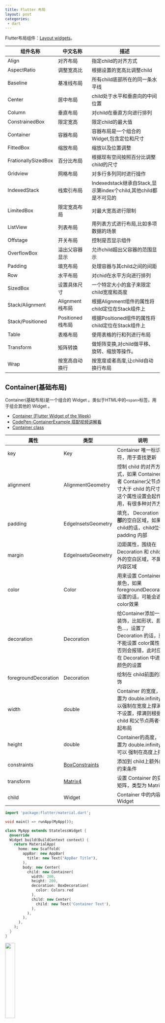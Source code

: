 ```yaml
---
title: Flutter 布局
layout: post
categories:
 - dart
---
```


Flutter布局组件：[Layout widgets](https://flutter.cn/docs/development/ui/widgets/layout)。

| 组件名称 | 中文名称 | 描述 |
| --- | --- | --- |
| Align | 对齐布局 | 指定child的对齐方式 |
| AspectRatio |调整宽高比|根据设置的宽高比调整child|
|Baseline|基准线布局|所有child底部所在的同一条水平线|
|Center|居中布局|child处于水平和垂直向的中间位置|
|Column|垂直布局|对child在垂直方向进行排列|
|ConstrainedBox|限定宽高|限定child的最大值|
|Container|容器布局|容器布局是一个组合的Widget,包含定位和尺寸|
|FittedBox|缩放布局|缩放以及位置调整|
|FrationallySizedBox|百分比布局|根据现有空间按照百分比调整child的尺寸|
|Gridview|网格布局|对多行多列同时进行操作|
|IndexedStack|栈索引布局|Indexedstack继承自Stack,显示第index个child,其他child都是不可见的|
|LimitedBox|限定宽高布局|对最大宽高进行限制|
|ListView|列表布局|用列表方式进行布局,比如多项数据的场景|
|Offstage|开关布局|控制是否显示组件|
|OverflowBox|溢出父容器显示|允许child超出父容器的范围显示|
| Padding | 填充布局 | 处理容器与其child之间的间距 |
| Row | 水平布局 | 对chid在水平方向进行排列 |
| SizedBox | 设置具体尺寸 | 一个特定大小的盒子来限定child宽度和高度 |
| Stack/Alignment | Alignment 栈布局 | 根据Alignment组件的属性将child定位在Stack组件上 |
| Stack/Positioned | Positioned 栈布局 | 根据Positioned组件的属性将child定位在Stack组件上 |
| Table |表格布局 | 使用表格的行和列进行布局 |
| Transform | 矩阵转换 | 做矩阵变换,对child做平移、旋转、缩放等操作。|
| Wrap | 按宽高自动换行 | 按宽度或者高度,让child自动换行布局 |

## Container(基础布局)

Container(基础布局)是一个组合的 Widget 。类似于HTML中的`<span>`标签，用于组合其他的 Widget 。

* [Container (Flutter Widget of the Week)](https://www.youtube.com/watch?v=c1xLMaTUWCY)
* [CodePen-ContainerExample,搭配视频讲解看](https://codepen.io/samlau7245/pen/xxwYMwN)
* [Container class](https://api.flutter.dev/flutter/widgets/Container-class.html)

| 属性 | 类型 | 说明 |
| --- | --- | --- |
|key | Key|Container 唯一标识符，用于查找更新|
|alignment | AlignmentGeometry|控制 child 的对齐方式，如果 Container或者 Container父节点尺寸大于 child 的尺寸，这个属性设置会起作用，有很多种对齐方式|
|padding | EdgelnsetsGeometry|填充， Decoration **内部**的空白区域，如果有 child的话，child位于padding 内部|
|margin  | EdgelnsetsGeometry |边距属性，围绕在 Decoration 和 child 之外的空白区域，不属于内容区域|
|color | Color|用来设置 Container背景色，如果 foregroundDecoration设置的话，可能会遮盖 color效果|
|decoration | Decoration|给Container添加一些装饰，比如形状、颜色...，设置了 Decoration 的话，就不能设置 color属性，否则会报错，此时应该在 Decoration 中进行颜色的设置|
|foregroundDecoration | Decoration |绘制在 child前面的装饰|
|width | double|Container 的宽度，设置为 double.infinity可以强制在宽度上撑满，不设置，撑满则根据 child 和父节点两者一起布局|
|height | double|Container的高度，设置为 double.infinity即可以 强制在高度上撑满|
|constraints | [BoxConstraints](https://api.flutter.dev/flutter/widgets/Container-class.html) |添加到 child上额外的约束条件|
|transform  | [Matrix4](https://api.flutter.dev/flutter/vector_math_64/Matrix4-class.html)|设置 Container 的变换矩阵，类型为 Matrix4|
|child | Widget|Container 中的内容 Widget|

```dart
import 'package:flutter/material.dart';

void main() => runApp(MyApp());

class MyApp extends StatelessWidget {
  @override
  Widget build(BuildContext context) {
    return MaterialApp(
      home: new Scaffold(
        appBar: new AppBar(
          title: new Text("AppBar Title"),
        ),
        body: new Center(
          child: new Container(
            width: 200,
            height: 200,
            decoration: BoxDecoration(
              color: Colors.red
            ),
            child: new Center(
              child: new Text('Container Text'),
            ),
          ),
        ),
      ),
    );
  }
}
```

<img src="/assets/images/flutter/02.png" width = "25%" height = "25%"/>

```dart
import 'package:flutter/material.dart';

void main() => runApp(new MyApp());

class MyApp extends StatelessWidget {
  @override
  Widget build(BuildContext context) {
    Widget container = new Container(
      // 添加装饰效果
      decoration: new BoxDecoration(
        color: Colors.grey,
      ),
      // 子元素指定为一个垂直水平嵌套布局的组件
      child: new Column(
        children: <Widget>[
          // 第一行
          new Row(
            children: <Widget>[
              new Expanded(
                child: new Container(
                width: 150.0,
                height: 150.0,
                // 添加边框样式
                decoration: new BoxDecoration(
                    border: new Border.all(
                      width: 10.0,
                      color: Colors.blueGrey,
                    ),
                    borderRadius: const BorderRadius.all(
                      const Radius.circular(8.0),
                    )),
                margin: const EdgeInsets.all(4.0),
                child: new Image.asset('icons/code.png'),
              )),
              new Expanded(
                child: new Container(
                width: 150.0,
                height: 150.0,
                decoration: new BoxDecoration(
                    border: new Border.all(
                      width: 10.0,
                      color: Colors.blueGrey,
                    ),
                    borderRadius: const BorderRadius.all(
                      const Radius.circular(8.0),
                    )),
                margin: const EdgeInsets.all(4.0),
                child: new Image.asset('icons/code.png'),
              )),
            ],
          ),
          // 第二行
          new Row(
            children: <Widget>[
              new Expanded(
                  child: new Container(
                width: 150.0,
                height: 150.0,
                decoration: new BoxDecoration(
                    border: new Border.all(
                      width: 10.0,
                      color: Colors.blueGrey,
                    ),
                    borderRadius: const BorderRadius.all(
                      const Radius.circular(8.0),
                    )),
                margin: const EdgeInsets.all(4.0),
                child: new Image.asset('icons/code.png'),
              )),
              new Expanded(
                  child: new Container(
                width: 150.0,
                height: 150.0,
                decoration: new BoxDecoration(
                    border: new Border.all(
                      width: 10.0,
                      color: Colors.blueGrey,
                    ),
                    borderRadius: const BorderRadius.all(
                      const Radius.circular(8.0),
                    )),
                margin: const EdgeInsets.all(4.0),
                child: new Image.asset('icons/code.png'),
              )),
            ],
          )
        ],
      ),
    );

    return new MaterialApp(
      title: 'Demo',
      home: new Scaffold(
        appBar: new AppBar(
          title: Text('Title'),
        ),
        body: container,
      ),
    );
  }
}
```

<img src="/assets/images/flutter/28.png"/>

## Center(居中布局)
Center(居中布局)： 子元素处于水平和垂直方向的中间位置。

```dart
import 'package:flutter/material.dart';

void main() => runApp(new MyApp());

class MyApp extends StatelessWidget {
  @override
  Widget build(BuildContext context) {
    return new MaterialApp(
      title: 'Demo',
      home: new Scaffold(
        appBar: new AppBar(
          title: Text('Title'),
        ),
        body: new Center(
          child: new Text('Center Layout'),
        ),
      ),
    );
  }
}
```

<img src="/assets/images/flutter/29.png" width = "25%" height = "25%"/>

## Padding(填充布局)
Padding(填充布局)： 用于处理容器与其子元素之间的间距，与`padding`对应的属性是 `margin` 属性，`margin`是处理容器与其他组件之间的间距。

* [Padding (Flutter Widget of the Week)](https://www.youtube.com/watch?v=oD5RtLhhubg)
* [Padding Class](https://api.flutter.dev/flutter/widgets/Padding-class.html)
* [Padding Demo](https://dartpad.dartlang.org/8f4870b99659769303f31d3036fea79a)

<img src="/assets/images/flutter/72.png" width = "25%" height = "25%"/>

| 属性|类型|说明|
| --- | --- | --- |
|padding|EdgeInsetsGeometry|填充的值可以用`EdgeInsets`方法，例如：`EdgeInsets.all(6.0)`将容器的上下左右填充设置为6.0|

```dart
// 所有方向
const EdgeInsets.all(double value)
// 分别定义各个方向的边框
const EdgeInsets.only({double left: 0.0,double top: 0.0,double right: 0.0,double bottom: 0.0})
// 自定义垂直、水平方向
const EdgeInsets.symmetric({double vertical: 0.0,double horizontal: 0.0})
// 根据机型屏幕尺寸定义
EdgeInsets.fromWindowPadding(ui.WindowPadding padding, double devicePixelRatio)
```

```dart
import 'package:flutter/material.dart';

void main() => runApp(new MyApp());

class MyApp extends StatelessWidget {
  @override
  Widget build(BuildContext context) {
    return new MaterialApp(
      title: 'Demo',
      home: PaddingDemo(),
    );
  }
}

class PaddingDemo extends StatelessWidget {
  @override
  Widget build(BuildContext context) {
    return new Scaffold(
      appBar: new AppBar(
        title: Text('Padding Demo'),
      ),
      body: new Center(
        child: new Container(
          width: 300.0,
          height: 300.0,
          // 容器的上下左右填充设置为60.0
          padding: new EdgeInsets.all(30.0),
          decoration: new BoxDecoration(
            color: Colors.red,
            border: new Border.all(
              color: Colors.green,
              width: 8.0,
            ),
          ),
          child: new Container(
            color: Colors.white,
          ),
        ),
      ),
    );
  }
}
```

<img src="/assets/images/flutter/30.png" /> <!-- width = "25%" height = "25%" -->

## Align(对齐布局)
Align(对齐布局)： 将子组件按照指定的方式对齐，并且根据子组件的大小调整自己的大小。

* [Align (Flutter Widget of the Week)](https://www.youtube.com/watch?v=g2E7yl3MwMk)

|属性|值|描述|
| --- | --- | --- | --- |
|bottomCenter|(0.5,1.0)|底部中心|
|bottomLeft|(0.0,1.0)|左下角|
|bottomRight|(1.0,1.0)|右下角|
|center|(0.5,0.5)|水平垂直居中|
|centerLeft|(0.0,0.5)|坐边缘中心|
|centerRight|(1.0,0.5)|右边缘中心|
|topCenter|(0.5,0.0)|顶部中心|
|topLeft|(0.0,0.0)|左上角|
|topRight|(1.0,0.0)|右上角|

```dart
import 'package:flutter/material.dart';

void main() => runApp(new MyApp());

class MyApp extends StatelessWidget {
  @override
  Widget build(BuildContext context) {
    return new MaterialApp(
      title: 'Demo',
      home: PaddingDemo(),
    );
  }
}

class PaddingDemo extends StatelessWidget {
  @override
  Widget build(BuildContext context) {
    return new Scaffold(
      appBar: new AppBar(
        title: Text('Align Demo'),
      ),
      body: new Stack(
        children: <Widget>[
          // 左上角
          new Align(
            alignment: new FractionalOffset(0.0, 0.0),
            child: new Image.asset('icons/code.png',width: 128.0,height: 128.0,),
          ),
          // 右上角
          new Align(
            alignment: FractionalOffset(1.0, 0.0),
            child: new Image.asset('icons/code.png',width: 128.0,height: 128.0,),
          ),
          // 水平垂直居中
          new Align(
            alignment: FractionalOffset.center,
            child: new Image.asset('icons/code.png',width: 128.0,height: 128.0,),
          ),
          // 左下角
          new Align(
            alignment: FractionalOffset.bottomLeft,
            child: new Image.asset('icons/code.png',width: 128.0,height: 128.0,),
          ),
          // 右下角
          new Align(
            alignment: FractionalOffset.bottomRight,
            child: new Image.asset('icons/code.png',width: 128.0,height: 128.0,),
          ),
        ],
      ),
    );
  }
}
```

<img src="/assets/images/flutter/31.png" width = "25%" height = "25%"/>

## Row(水平布局)
Row(水平布局) 用来完成子组件在水平方向的排列。

|属性|值|描述|
| --- | --- | --- | --- |
|mainAxisAlignment|MainAxisAlignment|主轴的排列方式|
|crossAxisAlignment|CrossAxisAlignment|次轴的排列方式|
|mainAxisSize|MainAxisSize|主轴应该占据多少空间。取值max为最大，min为最小。|
|children|`List<Widget>`||

```dart
import 'package:flutter/material.dart';

void main() => runApp(new MyApp());

class MyApp extends StatelessWidget {
  @override
  Widget build(BuildContext context) {
    return new MaterialApp(
      title: 'Demo',
      home: PaddingDemo(),
    );
  }
}

class PaddingDemo extends StatelessWidget {
  @override
  Widget build(BuildContext context) {
    return new Scaffold(
      appBar: new AppBar(
        title: Text('Align Demo'),
      ),
      body: Row(
        children: <Widget>[
          new Expanded(
            child: new Text('data', textAlign: TextAlign.center,),
          ),
          new Expanded(
            child: new Text('data', textAlign: TextAlign.center,),
          ),
          new Expanded(
            child: new FittedBox(
              fit: BoxFit.contain,
              child: const FlutterLogo(),
            )
          ),
        ],
      ),
    );
  }
}
```

<img src="/assets/images/flutter/32.png" width = "25%" height = "25%"/>

## Column(垂直布局)
Column(垂直布局) 用来完成对子组件纵向的排列。主轴是垂直方向，次轴是水平方向。

|属性|值|描述|
| --- | --- | --- | --- |
|mainAxisAlignment|MainAxisAlignment|主轴的排列方式|
|crossAxisAlignment|CrossAxisAlignment|次轴的排列方式|
|mainAxisSize|MainAxisSize|主轴应该占据多少空间。取值max为最大，min为最小。|
|children|`List<Widget>`||

```dart
import 'package:flutter/material.dart';

void main() => runApp(new MyApp());

class MyApp extends StatelessWidget {
  @override
  Widget build(BuildContext context) {
    return new MaterialApp(
      title: 'Demo',
      home: PaddingDemo(),
    );
  }
}

class PaddingDemo extends StatelessWidget {
  @override
  Widget build(BuildContext context) {
    return new Scaffold(
      appBar: new AppBar(
        title: Text('Align Demo'),
      ),
      body: new Column(
        children: <Widget>[
          new Expanded(
            child: new Text('data', textAlign: TextAlign.center,),
          ),
          new Expanded(
            child: new Text('data', textAlign: TextAlign.center,),
          ),
          new Expanded(
            child: new FittedBox(
              fit: BoxFit.contain,
              child: const FlutterLogo(),
            )
          ),
        ],
      ),
    );
  }
}
```

<img src="/assets/images/flutter/33.png" width = "25%" height = "25%"/>

```dart
import 'package:flutter/material.dart';

void main() => runApp(new MyApp());

class MyApp extends StatelessWidget {
  @override
  Widget build(BuildContext context) {
    return new MaterialApp(
      title: 'Demo',
      home: PaddingDemo(),
    );
  }
}

class PaddingDemo extends StatelessWidget {
  @override
  Widget build(BuildContext context) {
    return new Scaffold(
      appBar: new AppBar(
        title: Text('Align Demo'),
      ),
      body: new Column(
        crossAxisAlignment: CrossAxisAlignment.start,// 水平方向靠左对齐
        mainAxisSize: MainAxisSize.min, //主轴方向最小化处理
        children: <Widget>[
          new Text('度权重查询 SEO概况查询 友情链接查询 Google PR查询 Whois信息查询 域名备案查询'),
          new Text('度权重查询 SEO概况查询 友情链接查询 Google PR查询 Whois信息查询 域名备案查询'),
          new Text('度权重查询 SEO概况查询 友情链接查询 Google PR查询 Whois信息查询 域名备案查询'),
          new Text('data1'),
          new Text('度权重查询 SEO概况查询 友情链接查询 Google PR查询 Whois信息查询 域名备案查询'),
          new Text('度权重查询 SEO概况查询 友情链接查询 Google PR查询 Whois信息查询 域名备案查询度权重查询 SEO概况查询 友情链接查询 Google PR查询 Whois信息查询 域名备案查询'),
        ],
      ),
    );
  }
}
```

<img src="/assets/images/flutter/34.png" width = "25%" height = "25%"/>

## Expanded(填充布局)

* [Expanded (Flutter Widget of the Week)](https://www.youtube.com/watch?v=_rnZaagadyo)
* [Expanded Class](https://api.flutter.dev/flutter/widgets/Expanded-class.html)

```dart
import 'package:flutter/material.dart';

void main() {
  runApp(MyApp());
}

class MyApp extends StatelessWidget {
  @override
  Widget build(BuildContext context) {
    return MaterialApp(
      title: 'Flutter Demo',
      home: new Scaffold(
        appBar: AppBar(
          title: Text('Flutter Demo'),
        ),
        body: Center(
          child: Column(
            children: <Widget>[
              Row(
                children: <Widget>[
                  Container(
                    color: Colors.blue,
                    width: 100.0,
                    height: 100.0,
                    margin: EdgeInsets.all(2.0),
                    child: Center(
                      child: Text('Container'),
                    ),
                  ),
                  Container(
                    color: Colors.blue,
                    width: 100.0,
                    height: 100.0,
                    margin: EdgeInsets.all(2.0),
                    child: Center(
                      child: Text('Container'),
                    ),
                  ),
                ],
              ),
              Row(
                children: <Widget>[
                  Container(
                    color: Colors.blue,
                    width: 100.0,
                    height: 100.0,
                    margin: EdgeInsets.all(2.0),
                    child: Center(
                      child: Text('Container'),
                    ),
                  ),
                  Expanded(
                    child: Container(
                      color: Colors.amber,
                      height: 100.0,
                      child: Center(
                        child: Text('Expanded'),
                      ),
                    ),
                  ),
                  Container(
                    color: Colors.blue,
                    width: 100.0,
                    height: 100.0,
                    margin: EdgeInsets.all(2.0),
                    child: Center(
                      child: Text('Container'),
                    ),
                  ),
                ],
              ),
              Row(
                children: <Widget>[
                  Expanded(
                    flex: 2,
                    child: Container(
                      color: Colors.amber,
                      height: 100.0,
                      child: Center(
                        child: Text(
                          'Expanded \nflex: 2',
                          textAlign: TextAlign.center,
                        ),
                      ),
                    ),
                  ),
                  Container(
                    color: Colors.blue,
                    width: 100.0,
                    height: 100.0,
                    margin: EdgeInsets.all(2.0),
                    child: Center(
                      child: Text('Container'),
                    ),
                  ),
                  Expanded(
                    flex: 1,
                    child: Container(
                      color: Colors.amber,
                      height: 100.0,
                      child: Center(
                        child: Text(
                          'Expanded \nflex: 1',
                          textAlign: TextAlign.center,
                        ),
                      ),
                    ),
                  ),
                ],
              ),
            ],
          ),
        ),
      ),
    );
  }
}
```

<img src="/assets/images/flutter/73.png" width = "25%" height = "25%"/>

## FittedBox(缩放布局)

* [FittedBox (Flutter Widget of the Week)](https://youtu.be/T4Uehk3_wlY)
* [FittedBox-官方文档](https://api.flutter.dev/flutter/widgets/FittedBox-class.html)

FittedBox(缩放布局) 组件主要做两件事，`缩放(Scale)`和`位置调整(Position)`。

FittedBox会在自己的尺寸范围内缩放并且调整child的位置。使child适合其尺寸。有点像`ImageView`组件，`ImageView`会将图片在其范围内按照规则进行缩放位置调整。

布局行为分为两种情况:

* 如果外部有约束的话，按照外部约束调整自身尺寸，然后缩放调整child，按照指定的条件进行布局。
* 如果没有外部约束条件，则跟着child尺寸一致，指定的缩放以及位置属性将不起作用。

属性：

* 属性`alignment`：设置对齐方式，默认是`Alignment.center`，居中展示child。
* 属性`fit`：缩放方式。

|`fit`缩放属性|图解|描述|
| --- | --- | --- |
|contain|<img src="/assets/images/flutter/36.png"/>|`child`在`FittedBox`范围内尽可能大，但是不能超出其尺寸。【`contain`是在保持着`child`宽高比不变的大前提下尽可能的填满，一般是宽度或者高度达到最大值时就会停止缩放。】|
|cover|<img src="/assets/images/flutter/37.png"/>|按照原始尺寸填充整个容器，内容可能会超过容器范围|
|fill|<img src="/assets/images/flutter/38.png"/>|不按照宽高比填充，直接填满但是不会超过容器范围|
|fitHeight|<img src="/assets/images/flutter/39.png"/>|按照高度填充整个容器|
|fitWidth|<img src="/assets/images/flutter/40.png"/>|按照宽度填充整个容器|
|none|<img src="/assets/images/flutter/41.png"/>|没有任何填充|
|scaleDown|<img src="/assets/images/flutter/42.png"/>|根据情况缩小范围，内容不会超过容器范围，有时和`contain`一样有时和`none`一样|

```dart
import 'package:flutter/material.dart';

void main() => runApp(new MyApp());

class MyApp extends StatelessWidget {
  @override
  Widget build(BuildContext context) {
    return new MaterialApp(
      title: 'Demo',
      home: new Scaffold(
        appBar: new AppBar(title: Text('data'),),
        body: new Container(
          color: Colors.red,
          width: 200.0,
          height: 200.0,
          child: new FittedBox(
            fit: BoxFit.scaleDown,
            alignment: Alignment.topLeft,
            child: new Container(
              color: Colors.green,
              child: new Text('Test'),
            ),
          ),
        ),
      ),
    );
  }
}
```

<img src="/assets/images/flutter/35.png" width = "25%" height = "25%"/>

## Stack

### Alignment

`Stack`组件的每个子组件要么定位，要么不定位。定位的子组件用`Positioned`组件包裹。`Stack`组件本身包含所有不定位的子组件，子组件根据`alignment`属性进行定位(默认为左上角)。然后根据定位的子组件的`top`、`right`、`bottom`和`left`属性将它们位置在`Stack`组件上。

|属性|类型|默认值|描述|
| --- | --- | --- | --- |
|alignment|AlignmentGeometry|Alignment.topLeft|定位位置有以下几种：<br>`bottomCenter` : 底部中心 <br>`bottomLeft` : 左下角 <br>`bottomRight` : 右下角 <br>`center` : 水平垂直居中 <br>`centerLeft` : 坐边缘中心 <br>`centerRight` : 右边缘中心 <br>`topCenter` : 顶部中心 <br>`topLeft` : 左上角 <br>`topRight` : 右上角|

```dart
import 'package:flutter/material.dart';

void main() => runApp(new MyApp());

class MyApp extends StatelessWidget {
  @override
  Widget build(BuildContext context) {
    var stack = new Stack(
      alignment: Alignment.topLeft,
      children: <Widget>[
        new CircleAvatar(
          backgroundImage: new AssetImage('icons/code.png'),
          radius: 100.0,
        ),
        new Container(
          decoration: new BoxDecoration(
            color: Colors.blue,
          ),
          child: new Text(
            'TestTes',
            style: new TextStyle(
              fontSize: 30.0,
              fontWeight: FontWeight.bold,
              color: Colors.white,
            ),
          ),
        )
      ],
    );

    return new MaterialApp(
      title: 'Demo',
      home: new Scaffold(
        appBar: new AppBar(title: Text('data'),),
        body: new Center(
          child: stack,
        ),
      ),
    );
  }
}
```

<img src="/assets/images/flutter/43.png"/>
<!-- width = "25%" height = "25%" -->

### Overflow

```dart
enum Overflow {
  visible,/// Overflowing children will be visible.
  clip,/// Overflowing children will be clipped to the bounds of their parent.
}
```

<img src="/assets/images/flutter/67.gif"/>

### Positioned

`Positioned`组件是用来定位的。`Stack`组件里需要包裹一个定位组件。

|属性|类型|描述|
| --- | --- | --- |
|top|double|子元素相对顶部边界距离|
|bottom|double|子元素相对底部边界距离|
|left|double|子元素相对坐侧边界距离|
|right|double|子元素相对右侧边界距离|

```dart
import 'package:flutter/material.dart';

void main() => runApp(new MyApp());

class MyApp extends StatelessWidget {
  @override
  Widget build(BuildContext context) {
    var stack = new Stack(
      alignment: Alignment.topLeft,
      children: <Widget>[
        new CircleAvatar(
          backgroundImage: new AssetImage('icons/code.png'),
          radius: 100.0,
        ),
        new Positioned(
            bottom: 50.0,
            right: 50.0,
            child: new Text('data',
                style: new TextStyle(
                    fontSize: 36.0,
                    fontWeight: FontWeight.bold,
                    color: Colors.red))),
      ],
    );

    return new MaterialApp(
      title: 'Demo',
      home: new Scaffold(
        appBar: new AppBar(
          title: Text('data'),
        ),
        body: new Center(
          child: stack,
        ),
      ),
    );
  }
}
```

<img src="/assets/images/flutter/44.png"/>

## [IndexedStack](https://www.youtube.com/watch?v=_O0PPD1Xfbk)

<img src="/assets/images/flutter/68.gif"/>

`IndexedStack`继承了`Stack`，它的作用就是显示第`index`个`child`，其他的`child`不可见。所以`IndexStack`的尺寸永远是和最大的子节点尺寸一致的。

```dart
import 'package:flutter/material.dart';

void main() => runApp(new MyApp());

class MyApp extends StatelessWidget {
  @override
  Widget build(BuildContext context) {
    var stack = new IndexedStack(
      index: 1,
      alignment: Alignment.topLeft,
      children: <Widget>[
        new CircleAvatar(
          backgroundImage: new AssetImage('icons/code.png'),
          radius: 100.0,
        ),
        new Positioned(
            bottom: 50.0,
            right: 50.0,
            child: new Text('data',
                style: new TextStyle(
                    fontSize: 36.0,
                    fontWeight: FontWeight.bold,
                    color: Colors.red))),
      ],
    );

    return new MaterialApp(
      title: 'Demo',
      home: new Scaffold(
        appBar: new AppBar(
          title: Text('data'),
        ),
        body: new Center(
          child: stack,
        ),
      ),
    );
  }
}
```

<img src="/assets/images/flutter/45.png" width = "25%" height = "25%"/>

## OverflowBox 溢出父容器显示
`OverflowBox` 组件运行子元素`child`超出父容器的显示范围。

* 当`OverflowBox`的最大尺寸大于`child`的时候，`child`可以完整显示。
* 当`OverflowBox`的最大尺寸小于`child`的时候，则以最大尺寸为基准，当然这个尺寸是可以突破父节点的。

|属性|类型|描述|
| --- | --- | --- |
|alignment|AlignmentGeometry||
|minWidth|double|允许 child 的最小宽度。如果 child 宽度小于这个值，则按照最小宽度进行显示|
|maxWidth|double|允许 child 的最大宽度。如果 child 宽度大于这个值，则按照最大宽度进行显示|
|minHeight|double|允许 child 的最小高度。如果 child 宽度小于这个值，则按照最小高度进行显示|
|maxHeight|double|允许 child 的最小高度。如果 child 宽度小于这个值，则按照最小高度进行显示|

```dart
import 'package:flutter/material.dart';

void main() => runApp(new MyApp());

class MyApp extends StatelessWidget {
  @override
  Widget build(BuildContext context) {
    return new MaterialApp(
      title: 'Demo',
      home: new Scaffold(
        appBar: new AppBar(
          title: Text('data'),
        ),
        body: new Container(
          color: Colors.red,
          width: 200.0,
          height: 200.0,
          padding: const EdgeInsets.all(10.0),
          child: OverflowBox(
            alignment: Alignment.topLeft,
            maxWidth: 300.0,
            maxHeight: 500.0,
            child: Container(
              color: Colors.green,
              width: 400.0,
              height: 400.0,
            ),
          ),
        ),
      ),
    );
  }
}
```

<img src="/assets/images/flutter/46.png" width = "25%" height = "25%"/>

## SizedBox(设置具体尺寸)

`SizedBox`组件是一个特定大小的盒子，这个组件强制他的child有特定的宽度和高度。

|属性|类型|描述|
| --- | --- | --- |
|width|AlignmentGeomtry|如果具体设置了宽度，则强制child宽度为此值； 如果没有设置，则根据child宽度调整自身宽度|
|height|double|如果具体设置了高度，则强制child高度为此值； 如果没有设置，则根据child高度调整自身宽度|

```dart
import 'package:flutter/material.dart';

void main() => runApp(MyApp());

class MyApp extends StatelessWidget {
  @override
  Widget build(BuildContext context) {
    return new MaterialApp(
      title: 'Demo',
      home: new Scaffold(
        appBar: new AppBar(
          title: Text('data'),
        ),
        body: SizedBox(
          width: 200.0,
          height: 300.0,
          child: const Card(
            child: Text(
              'data',
              style: TextStyle(fontSize: 36.0),
            ),
          ),
        ),
      ),
    );
  }
}
```

<img src="/assets/images/flutter/47.png" width = "25%" height = "25%"/>

## ConstrainedBox(限定最大最小宽度布局)
`ConstrainedBox`的作用就是限定子元素child的最大宽度、最大高度、最小宽度和最小高度。例如：通过`ConstrainedBox`来限制文本 Widget 的最大宽度，使其跨越多行。

* [ConstrainedBox (Flutter Widget of the Week)](https://www.youtube.com/watch?v=o2KveVr7adg)
* [CodePen-ConstrainedBox,搭配视频讲解看](https://codepen.io/samlau7245/pen/pojaGdO)
* [ConstrainedBox class](https://api.flutter.dev/flutter/widgets/ConstrainedBox-class.html)

| --- | --- | --- |
|constraints|BoxConstraints|添加到child上的额外限制条件，BoxConstraints的作用就是限制各种最大最小宽高|
|child|||

```dart
import 'package:flutter/material.dart';

void main() => runApp(MyApp());

// 宽度300的Container上添加一个约束最大最小宽高的ConstrainedBox。
class MyApp extends StatelessWidget {
  @override
  Widget build(BuildContext context) {
    return new MaterialApp(
      title: 'Demo',
      home: new Scaffold(
        appBar: new AppBar(
          title: Text('data'),
        ),
        body: new ConstrainedBox(
          constraints: const BoxConstraints(
            minWidth: 150.0,
            minHeight: 150.0,
            maxWidth: 220.0,
            maxHeight: 220.0,
          ),
          child: new Container(
            width: 300.0,
            height: 300.0,
            color: Colors.red,
          ),
        ),
      ),
    );
  }
}
```

<img src="/assets/images/flutter/48.png" width = "25%" height = "25%"/>

## LimitedBox(限定最大宽高布局)

`LimitedBox`和`ConstrainedBox`组件类似。只不过`LimitedBox`没有最小宽高限制。

|属性|类型|描述|
| --- | --- | --- |
|maxWidth|||
|maxHeight|||

```dart
import 'package:flutter/material.dart';

void main() => runApp(MyApp());

// 宽度300的Container上添加一个约束最大最小宽高的ConstrainedBox。
class MyApp extends StatelessWidget {
  @override
  Widget build(BuildContext context) {
    return new MaterialApp(
      title: 'Demo',
      home: new Scaffold(
        appBar: new AppBar(
          title: Text('data'),
        ),
        body: Row(
          children: <Widget>[
            Container(
              color: Colors.red,
              width: 100.0,
            ),
            LimitedBox(
              maxWidth: 100.0,
              child: Container(
                color: Colors.blue,
                width: 250.0,// 虽然设置了25.0 但是父容器限制了最大宽度
              ),
            ),
          ],
        ),
      ),
    );
  }
}
```

<img src="/assets/images/flutter/49.png" width = "25%" height = "25%"/>

## AspectRatio(调整宽高比)

`AspectRatio` 作用是根据设置调整子元素child的宽高比，适合用于需要固定宽高比的场景。

使用`AspectRatio`进行布局的情况：

* `AspectRatio` 会在布局条件允许的范围内尽可能的扩展。Widget的高度是由宽度和比率决定的，类似于`BoxFit.contain`，按照固定比率去尽可能的沾满区域。
* 如果在满足所欲呕限制条件后依然无法找到可行的尺寸，`AspectRatio`会优先适应布局限制条件，而忽略所设置的比率。

|属性|类型|描述|
| --- | --- | --- |
|aspectRatio|double|宽高比|
|child|Widget||

```dart
import 'package:flutter/material.dart';

void main() => runApp(MyApp());

// 宽度300的Container上添加一个约束最大最小宽高的ConstrainedBox。
class MyApp extends StatelessWidget {
  @override
  Widget build(BuildContext context) {
    return new MaterialApp(
      title: 'Demo',
      home: new Scaffold(
        appBar: new AppBar(
          title: Text('data'),
        ),
        body: new Container(
          height: 200.0,
          child: new AspectRatio(
            aspectRatio: 1.5,// 比率是1.5 => W = H * 1.5,所以AspectRatio组件的尺寸为(300,200)
            child: new Container(
              color: Colors.green,
            ),
          ),
        ),
      ),
    );
  }
}
```

<img src="/assets/images/flutter/50.png" width = "25%" height = "25%"/>

## FractionallySizedBox(百分比布局)

`FractionallySizedBox` 组件会根据现有空间来调整child的尺寸，所以就算为child设置了尺寸数值，也不起作用。

* 设置了具体的宽高因子，`具体的宽高=现有的空间宽高X因子`。
* 没有设置宽高因子，则填满可用区域。

|属性|类型|描述|
| --- | --- | --- |
|alignment|AlignmentGeometry|对齐方式，不能为null|
|widthFactor|double|宽度因子|
|heightFactor|double|高度因子|

* [FractionallySizedBox (Flutter Widget of the Week)](https://www.youtube.com/watch?v=PEsY654EGZ0)
* [FractionallySizedBox Class](https://api.flutter.dev/flutter/widgets/FractionallySizedBox-class.html)

```dart
import 'package:flutter/material.dart';

void main() => runApp(new MyApp());

class MyApp extends StatelessWidget {
  @override
  Widget build(BuildContext context) {
    return new MaterialApp(
      title: 'Demo',
      home: new Scaffold(
        appBar: new AppBar(
          title: Text('data'),
        ),
        body: new Container(
          color: Colors.red,
          height: 200.0,
          width: 200.0,
          child: new FractionallySizedBox(
            alignment: Alignment.topCenter,
            widthFactor: 0.5, //宽度因子
            heightFactor: 1.5, //高度因子
            child: new Container(
              color: Colors.blue,
            ),
          ),
        ),
      ),
    );
  }
}
```

<img src="/assets/images/flutter/51.png" width = "50%" height = "50%"/>

## Flexible(自适应组件)

* [Flexible (Flutter Widget of the Week)](https://www.youtube.com/watch?v=CI7x0mAZiY0)
* [CodePen-Flexible,搭配视频讲解看](https://codepen.io/samlau7245/pen/RwWyzXQ)
* [Flexible Class](https://api.flutter.dev/flutter/widgets/Flexible-class.html)

## ListView

```dart
import 'package:flutter/material.dart';

void main() => runApp(new MyApp());

class MyApp extends StatelessWidget {
  final List<Widget> list = <Widget>[
    new ListTile(
      title: Text('titletitletitletitletitletitletitletitletitletitletitletitletitletitle',style: new TextStyle(fontWeight: FontWeight.w400,fontSize: 18.0),),
      subtitle: Text('Test Test Test Test Test Test Test Test Test Test Test Test Test Test Test Test Test '),
      leading: Icon(Icons.fastfood,color: Colors.blue,),
    ),
    new ListTile(
      title: Text('data',style: new TextStyle(fontWeight: FontWeight.w400,fontSize: 18.0),),
      subtitle: Text('data'),
      leading: Icon(Icons.fastfood,color: Colors.blue,),
    ),
  ];

  @override
  Widget build(BuildContext context) {
    return new MaterialApp(
      title: 'Demo',
      home: new Scaffold(
        appBar: new AppBar(
          title: Text('data'),
        ),
        body: new Center(
          child: new ListView(
            children: list,
          )
        ),
      ),
    );
  }
}
```

<img src="/assets/images/flutter/52.png" width = "25%" height = "25%"/>

## GridView
代码参考**常用组件**

## Table

* [Table (Flutter Widget of the Week)](https://www.youtube.com/watch?v=_lbE0wsVZSw)
* [Table Class](https://api.flutter.dev/flutter/widgets/Table-class.html)

### DataTable 

* [DataTable (Flutter Widget of the Week)](https://www.youtube.com/watch?v=ktTajqbhIcY)
* [CodePen-DataTable,搭配视频讲解看](https://codepen.io/samlau7245/pen/pojVMdj)

### SingleChildScrollView
* [SingleChildScrollView-DataTable](https://codepen.io/samlau7245/pen/oNjdKqd)

### [PaginatedDataTable]()

## Transform(矩阵转换)

* [Transform (Flutter Widget of the Week)](https://www.youtube.com/watch?v=9z_YNlRlWfA)

`Transform` 主要作用就是做矩阵转换。对组件进行平移、旋转和缩放的等操作。

|属性|类型|描述|
| --- | --- | --- |
|transform|Matrix4|一个4x4的矩阵。|
|origin|Offset|旋转点，相对于左上角顶点的偏移。默认旋转点是在左上角顶点|
|alignment|AlignmentGeometry|对齐方式|
|transformHitTests|bool|点击区域石佛业做相应的改变|

```dart
Transform.translate({Key key,@required Offset offset,this.transformHitTests = true,Widget child,});
```

## Baseline(基准线布局)

`Baseline` 将左右元素底部放到同一条水平线上。

<img src="/assets/images/flutter/54.png"/>

|属性|类型|描述|
| --- | --- | --- |
|baseline|double||
|baselineType|TextBaseLine|baseline类型：<br> `alphabetic`：对齐字符底部的水平线。<br> `ideographic`：对齐表意字符串的水平线。|

## Offstage(控制是否显示组件)

`Offstage` 通过参数来控制child是否显示。

|属性|类型|默认值|描述|
| --- | --- | --- |--- |
|offstage|bool|true|true：不显示|

```dart
import 'package:flutter/material.dart';

void main() => runApp(new MyApp());

class MyApp extends StatelessWidget {
  @override
  Widget build(BuildContext context) {
    final appTitle = "Offstage 控制是否展示组件示例";
    return new MaterialApp(
      title: 'Demo',
      home: new MyHomePage(title: appTitle,),
    );
  }
}

class MyHomePage extends StatefulWidget {
  final String title;
  MyHomePage({Key key, this.title}) : super(key: key);

  @override
  _MyHomePage createState() => _MyHomePage();
}

class _MyHomePage extends State<MyHomePage> {
  bool offstage = true;
  @override
  Widget build(BuildContext context) {
    return new Scaffold(
      appBar: new AppBar(
        title: new Text(widget.title),
      ),
      body: new Center(
        child: new Offstage(
          offstage: offstage,
          child: new Text(
            'Show Stage',
            style: TextStyle(fontSize: 36.0),
          ),
        ),
      ),
      floatingActionButton: new FloatingActionButton(
        onPressed: () {
          setState(() {
            offstage = !offstage;
          });
        },
        child: new Icon(Icons.flip),
      ),
    );
  }
}
```
<img src="/assets/images/flutter/55.gif"/>

## Wrap(按宽高自动换行布局)

`Wrap` 使用了`Flex`中的一些概念，某种意义上和`Row`、`Column`更加相似。单行的`Wrap`和`Row`表现几乎一致，单列的`Wrap`和`Column`表现几乎一致。`Wrap`是在主轴上空间不足时，则向次轴上去扩展显示。

|属性|类型|默认值|描述|
| --- | --- | --- | --- |
|direction|Axis|Axis.horizontal|主轴(mainAxis)的方向,默认为水平|
|alignment|WrapAlignment||主轴方向上的对齐方式,默认为start|
|spacing|double|0.0|主轴方向上的间距|
|runAlignment| WrapAlignment| wrapAlignment.start|run的对齐方式。run可以理解为新的行或者列,如果是水平方向布局的话,run可以理解为新的一行|
|runSpacing|double|0.0|run的间距|
|crossAxisAlignment| WrapCrossAlignment wrapCrossAlignment.start|主轴(crossAxis)方向上的对齐方式|
|textDirecfion|TextDirection||文本方向|
|verticalDirection| VerticalDirection|定义了children摆放顺序,默认是down|

```dart
import 'package:flutter/material.dart';

void main() => runApp(new MyApp());

class MyApp extends StatelessWidget {
  @override
  Widget build(BuildContext context) {
    return new MaterialApp(
      title: 'Demo',
      home: new Scaffold(
        appBar: new AppBar(
          title: new Text('Demo'),
        ),
        body: Wrap(
          spacing: 8.0, //主轴间距
          runSpacing: 4.0, // 行间距【默认水平排序】
          children: <Widget>[
            Chip(
              label: new Text('data'),
              avatar: CircleAvatar(
                backgroundColor: Colors.lightGreen.shade800,
                child: new Text(
                  'data',
                  style: new TextStyle(fontSize: 10.0),
                ),
              ),
            ),
            Chip(
              label: new Text('datadata'),
              avatar: CircleAvatar(
                backgroundColor: Colors.lightGreen.shade800,
                child: new Text(
                  'datadata',
                  style: new TextStyle(fontSize: 10.0),
                ),
              ),
            ),
            Chip(
              label: new Text('datadatadatadata'),
              avatar: CircleAvatar(
                backgroundColor: Colors.lightGreen.shade800,
                child: new Text(
                  'datadatadatadata',
                  style: new TextStyle(fontSize: 10.0),
                ),
              ),
            ),
            Chip(
              label: new Text('datadatadatadataadatadata'),
              avatar: CircleAvatar(
                backgroundColor: Colors.lightGreen.shade800,
                child: new Text(
                  'datadatadatadataadatadata',
                  style: new TextStyle(fontSize: 10.0),
                ),
              ),
            ),
          ],
        ),
      ),
    );
  }
}
```

<img src="/assets/images/flutter/56.png" width = "50%" height = "50%"/>

## 布局综合示例

```dart
import 'package:flutter/material.dart';

void main() => runApp(new MyApp());

class MyApp extends StatelessWidget {
  @override
  Widget build(BuildContext context) {
    // 风景区地址部分
    Widget addressContainer = Container(
      padding: EdgeInsets.all(32.0), //容器四周的间距
      child: Row(
        children: <Widget>[
          Expanded(
            child: Column(
              crossAxisAlignment:
                  CrossAxisAlignment.start, // 默认居中，设置 start 让 children 居左
              children: <Widget>[
                Container(
                  child: Text('风景区地址'),
                  padding: const EdgeInsets.only(bottom: 8.0), // 与下面文本间隔8.0
                ),
                Text('地址地址地址地址地址地址地址地址')
              ],
            ),
          ),
          Icon(
            Icons.star,
            color: Colors.red,
          ),
          Text('66'),
        ],
      ),
    );

    // 按钮部分
    // 构建单个按钮
    Column buildButtonCloumn(IconData icon, String label) {
      return Column(
        mainAxisSize: MainAxisSize.min, // 垂直方向大小最小化
        mainAxisAlignment: MainAxisAlignment.center, // 垂直方向居中对齐
        children: <Widget>[
          Icon(
            icon,
            color: Colors.lightGreen[600],
          ),
          Container(
            child: Text(
              label,
              style: TextStyle(
                  fontSize: 12.0,
                  fontWeight: FontWeight.w400,
                  color: Colors.lightGreen[600]),
            ),
            margin: const EdgeInsets.only(top: 8.0),
          ),
        ],
      );
    }

    // 按钮数组
    Widget buttonsContainer = Container(
      child: Row(
        mainAxisAlignment: MainAxisAlignment.spaceEvenly, // 水平方向居云排列每个元素
        children: <Widget>[
          buildButtonCloumn(Icons.call, '电话'),
          buildButtonCloumn(Icons.near_me, '导航'),
          buildButtonCloumn(Icons.share, '分享'),
        ],
      ),
    );

    // 风景区介绍文字部分
    Widget textContainer = Container(
      padding: const EdgeInsets.all(32.0),
      child: Text(
        '''
        各位好：
        积分商城首页、兑换记录、积分、兑换公告、商品详情页、兑换确认页、配送地址、
        新增收货地址等积分商城相关页面的暗黑模式高保真已输出并上传至蓝湖，请前往查看，如有问题随时沟通，谢谢！
        另外，邀请邻居页面颜色特殊，在高亮模式和暗黑模式下颜色保持一致，故没输出高保真。
        ''',
        softWrap: true,
      ),
    );

    return new MaterialApp(
      title: 'Demo',
      home: new Scaffold(
        appBar: new AppBar(),
        body: ListView(
          children: <Widget>[
            Image.asset(
              'icons/code.png',
              width: 600.0,
              height: 240.0,
              fit: BoxFit.cover,
            ),
            addressContainer,
            buttonsContainer,
            textContainer
          ],
        ),
      ),
    );
  }
}
```

<img src="/assets/images/flutter/57.png"/>

